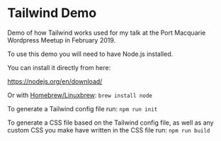 # Tailwind Demo

Demo of how Tailwind works used for my talk at the Port Macquarie Wordpress Meetup in February 2019.

To use this demo you will need to have Node.js installed.

You can install it directly from here:

<https://nodejs.org/en/download/>

Or with [Homebrew/Linuxbrew](https://brew.sh): `brew install node`

To generate a Tailwind config file run: `npm run init`

To generate a CSS file based on the Tailwind config file, as well as any custom CSS you make have written in the CSS file run: `npm run build`

